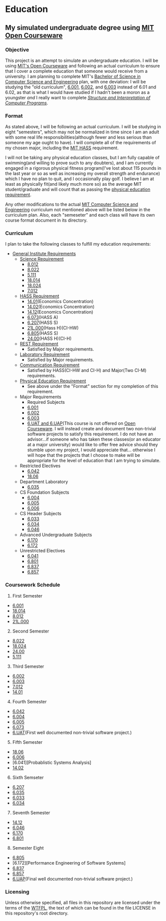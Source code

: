 # Education
## My simulated undergraduate degree using [MIT Open Courseware][OCW]

### Objective
This project is an attempt to simulate an undergraduate education.  I will
be using [MIT's Open Courseware][OCW] and following an actual curriculum to ensure
that I cover a complete education that someone would receive from a university.
I am planning to complete MIT's [Bachelor of Science in Computer Science and
Engineering][CS Degree] plan, with one deviation: I will be studying the "old
curriculum", [6.001][SICP], [6.002][Circuits and Electronics], and [6.003][Signals and Systems]
instead of 6.01 and 6.02, as that is what I would have studied if I hadn't been a
moron as a youngster _and_ I really want to complete [_Structure and Interpretation
of Computer Programs_][SICP Book].

### Format
As stated above, I will be following an actual curriculum.  I will be studying in
eight "semesters", which may not be normalized in time since I am an adult with
some real life responsibilities(although fewer and less serious than someone my
age ought to have).  I will complete all of the requirements of my chosen major,
including the [MIT HASS][HASS Requirement] requirement.

I will not be taking any physical education classes, but I am fully capable of
swimming(and willing to prove such to any doubters), and I am currently engaged
in a rigorous physical fitness program(I've lost about 115 pounds in the last
year or so as well as increasing my overall strength and endurance) which I have
no plan to quit, and I occasionally play golf.  I believe I am at least as
physically fit(and likely much more so) as the average MIT student/graduate
and will count that as passing the [physical education requirement][PE Requirement].

Any other modifications to the actual [MIT Computer Science and Engineering][CS Degree]
curriculum not mentioned above will be listed below in the curriculum plan.  Also,
each "semeseter" and each class will have its own course format document in its
directory.

### Curriculum
I plan to take the following classes to fulfill my education requirements:

* [General Institute Requirements][GIR]
  * [Science Requirement][Science Req]
    * [8.012][Physics I]
    * [8.022][Physics II]
    * [5.111][Principles of Chemical Science]
    * [18.014][Calculus I]
    * [18.024][Calculus II]
    * [7.012][Introductory Biology]
  * [HASS Requirement][HASS Requirement]
    * [14.01][Microeconomics](Economics Concentration)
    * [14.02][Macroeconomics](Economics Concentration)
    * [14.12][Economic Game Theory](Economics Concentration)
    * [6.073][Creating Video Games](HASS A)
    * [6.207][Networks](HASS S)
    * [21L.000][Writing About Literature](Hass H)(CI-HW)
    * [6.805][Ethics and Laws on the Electronic Frontier](HASS S)
    * [24.00][Problems in Philosophy](HASS H)(CI-H)
  * [REST Requirement][REST]
    * Satisfied by Major requirements.
  * [Laboratory Requirement][LAB]
    * Satisfied by Major requirements.
  * [Communication Requirement][COMM]
    * Satisfied by HASS(CI-HW and CI-H) and Major(Two CI-M) requirements.
  * [Physical Education Requirement][PE Requirement]
    * See above under the "Format" section for my completion of this requirement.
  * Major Requirements
    * Required Subjects
    * [6.001][SICP]
    * [6.002][Circuits and Electronics]
    * [6.003][Signals and Systems]
    * [6.UAT and 6.UAP][Undergraduate Advanced Project](This course is not offered
      on [Open Courseware][OCW].  I will instead create and document two non-trivial
      software projects to satisfy this requirement.  I do not have an advisor...if
      someone who has taken these classes(or an educator at a major university) would
      like to offer free advice should they stumble upon my project, I would appreciate
      that... otherwise I will hope that the projects that I choose to make will be
      appropriate for the level of education that I am trying to simulate.
  * Restricted Electives
    * [6.042][Math for Computer Science]
    * [18.06][Linear Algebra]
  * Department Laboratory
    * [6.035][Computer Language Engineering]
  * CS Foundation Subjects
    * [6.004][Computation Structures]
    * [6.005][Software Construction]
    * [6.006][Algorithms]
  * CS Header Subjects
    * [6.033][Computer System Engineering]
    * [6.034][Artificial Intelligence]
    * [6.046][Design of Algorithms]
  * Advanced Undergraduate Subjects
    * [6.170][Software Studio]
    * [6.172][Performace Engineering of Software Systems]  
  * Unrestricted Electives
    * [6.041][Probabilistic Systems Analysis]
    * [6.801][Machine Vision]
    * [6.837][Computer Graphics]
    * [6.857][Network and Computer Security]

### Coursework Schedule
1. First Semester
  * [6.001][SICP]
  * [18.014][Calculus I]
  * [8.012][Physics I]
  * [21L.000][Writing About Literature]
2. Second Semester
  * [8.022][Physics II]
  * [18.024][Calculus II]
  * [24.00][Problems in Philosophy]
  * [5.111][Principles of Chemical Science]
3. Third Semester
  * [6.002][Circuits and Electronics]
  * [6.003][Signals and Systems]
  * [7.012][Introductory Biology]
  * [14.01][Microeconomics]
4. Fourth Semester
  * [6.042][Math for Computer Science]
  * [6.004][Computation Structures]
  * [6.005][Software Construction]
  * [6.073][Creating Video Games]
  * [6.UAT][Undergraduate Advanced Project](First well documented non-trivial
    software project.)
5. Fifth Semester
  * [18.06][Linear Algebra]
  * [6.006][Algorithms]
  * [6.041][Probablistic Systems Analysis]
  * [14.02][Macroeconomics]
6. Sixth Semseter
  * [6.207][Networks]
  * [6.035][Computer Language Engineering]
  * [6.033][Computer System Engineering]
  * [6.034][Artificial Intelligence]
7. Seventh Semester
  * [14.12][Economic Game Theory]
  * [6.046][Design of Algorithms]
  * [6.170][Software Studio]
  * [6.801][Machine Vision]
8. Semester Eight
  * [6.805][Ethics and Laws on the Electronic Frontier]
  * [6.172][Performance Engineering of Software Systems]
  * [6.837][Computer Graphics]
  * [6.857][Network and Computer Security]
  * [6.UAP][Undergraduate Advanced Project](Final well documented non-trivial
    software project.)

### Licensing
Unless otherwise specified, all files in this repository are licensed under
the terms of the [WTFPL](http://wtfpl2.com/), the text of which can be found
in the file LICENSE in this repository's root directory.

[OCW]:http://ocw.mit.edu/index.htm
[CS Degree]:http://catalog.mit.edu/degree-charts/computer-science-engineering-course-6-3/
[SICP]:http://ocw.mit.edu/courses/electrical-engineering-and-computer-science/6-001-structure-and-interpretation-of-computer-programs-spring-2005/
[Circuits and Electronics]:http://ocw.mit.edu/courses/electrical-engineering-and-computer-science/6-002-circuits-and-electronics-spring-2007/
[Signals and Systems]:http://ocw.mit.edu/courses/electrical-engineering-and-computer-science/6-003-signals-and-systems-fall-2011/
[SICP Book]:https://mitpress.mit.edu/sicp/full-text/book/book.html
[HASS Requirement]:http://web.mit.edu/hassreq/
[PE Requirement]:http://catalog.mit.edu/mit/undergraduate-education/general-institute-requirements/#physicaleducationtext
[GIR]:http://catalog.mit.edu/mit/undergraduate-education/general-institute-requirements/#text
[Science Req]:http://catalog.mit.edu/mit/undergraduate-education/general-institute-requirements/#sciencerequirementtext
[Physics I]:http://ocw.mit.edu/courses/physics/8-012-physics-i-classical-mechanics-fall-2008/
[Physics II]:http://ocw.mit.edu/courses/physics/8-022-physics-ii-electricity-and-magnetism-fall-2006/
[Principles of Chemical Science]:http://ocw.mit.edu/courses/chemistry/5-111-principles-of-chemical-science-fall-2008/index.htm
[Calculus I]:http://ocw.mit.edu/courses/mathematics/18-014-calculus-with-theory-fall-2010/
[Calculus II]:http://ocw.mit.edu/courses/mathematics/18-024-multivariable-calculus-with-theory-spring-2011/
[Introductory Biology]:http://ocw.mit.edu/courses/biology/7-012-introduction-to-biology-fall-2004/
[Microeconomics]:http://ocw.mit.edu/courses/economics/14-01-principles-of-microeconomics-fall-2007/
[Macroeconomics]:http://ocw.mit.edu/courses/economics/14-02-principles-of-macroeconomics-spring-2014/
[Economic Game Theory]:http://ocw.mit.edu/courses/economics/14-12-economic-applications-of-game-theory-fall-2012/
[Creating Video Games]:http://ocw.mit.edu/courses/comparative-media-studies-writing/cms-611j-creating-video-games-fall-2014/
[Networks]:http://ocw.mit.edu/courses/economics/14-15j-networks-fall-2009/
[Writing About Literature]:http://ocw.mit.edu/courses/literature/21l-000j-writing-about-literature-fall-2010/
[Ethics and Laws on the Electronic Frontier]:http://ocw.mit.edu/courses/electrical-engineering-and-computer-science/6-805-ethics-and-the-law-on-the-electronic-frontier-fall-2005/
[Problems in Philosophy]:http://ocw.mit.edu/courses/linguistics-and-philosophy/24-00-problems-in-philosophy-fall-2010/
[REST]:http://catalog.mit.edu/mit/undergraduate-education/general-institute-requirements/#restrequirementtext
[LAB]:http://catalog.mit.edu/mit/undergraduate-education/general-institute-requirements/#laboratoryrequirementtext
[COMM]:http://catalog.mit.edu/mit/undergraduate-education/general-institute-requirements/#communicationrequirementtext
[Undergraduate Advanced Project]:http://catalog.mit.edu/search/?P=6.UAP
[Math for Computer Science]:http://ocw.mit.edu/courses/electrical-engineering-and-computer-science/6-042j-mathematics-for-computer-science-fall-2010/
[Linear Algebra]:http://ocw.mit.edu/courses/mathematics/18-06-linear-algebra-spring-2010/
[Computer Language Engineering]:http://ocw.mit.edu/courses/electrical-engineering-and-computer-science/6-035-computer-language-engineering-spring-2010/
[Computation Structures]:http://ocw.mit.edu/courses/electrical-engineering-and-computer-science/6-004-computation-structures-spring-2009/
[Software Construction]:http://ocw.mit.edu/courses/electrical-engineering-and-computer-science/6-005-elements-of-software-construction-fall-2011/
[Algorithms]:http://ocw.mit.edu/courses/electrical-engineering-and-computer-science/6-006-introduction-to-algorithms-fall-2011/
[Computer System Engineering]:http://ocw.mit.edu/courses/electrical-engineering-and-computer-science/6-033-computer-system-engineering-spring-2009/
[Artificial Intelligence]:http://ocw.mit.edu/courses/electrical-engineering-and-computer-science/6-034-artificial-intelligence-fall-2010/
[Design of Algorithms]:http://ocw.mit.edu/courses/electrical-engineering-and-computer-science/6-046j-design-and-analysis-of-algorithms-spring-2015/
[Software Studio]:http://ocw.mit.edu/courses/electrical-engineering-and-computer-science/6-170-software-studio-spring-2013/
[Performace Engineering of Software Systems]:http://ocw.mit.edu/courses/electrical-engineering-and-computer-science/6-172-performance-engineering-of-software-systems-fall-2010/
[Probabilistic Systems Analysis]:http://ocw.mit.edu/courses/electrical-engineering-and-computer-science/6-041-probabilistic-systems-analysis-and-applied-probability-fall-2010/
[Machine Vision]:http://ocw.mit.edu/courses/electrical-engineering-and-computer-science/6-801-machine-vision-fall-2004/
[Computer Graphics]:http://ocw.mit.edu/courses/electrical-engineering-and-computer-science/6-837-computer-graphics-fall-2012/
[Network and Computer Security]:http://ocw.mit.edu/courses/electrical-engineering-and-computer-science/6-857-network-and-computer-security-spring-2014/